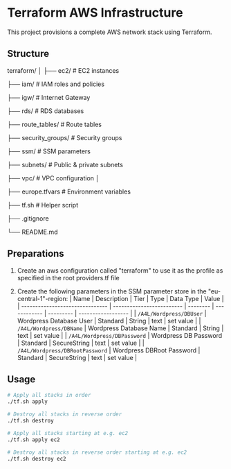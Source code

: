 # Terraform AWS Infrastructure

This project provisions a complete AWS network stack using Terraform.

## Structure
terraform/
│
├── ec2/               # EC2 instances

├── iam/               # IAM roles and policies

├── igw/               # Internet Gateway

├── rds/               # RDS databases

├── route_tables/      # Route tables

├── security_groups/   # Security groups

├── ssm/               # SSM parameters

├── subnets/           # Public & private subnets

├── vpc/               # VPC configuration
│

├── europe.tfvars      # Environment variables

├── tf.sh              # Helper script

├── .gitignore

└── README.md


## Preparations
1) Create an aws configuration called "terraform" to use it as the profile as specified in the root providers.tf file

2) Create the following parameters in the SSM parameter store in the "eu-central-1"-region:
| Name                            | Description               | Tier     | Type         | Data Type | Value              |
| ------------------------------- | ------------------------- | -------- | ------------ | --------- | ------------------ |
| `/A4L/Wordpress/DBUser`         | Wordpress Database User   | Standard | String       | text      | set value          |
| `/A4L/Wordpress/DBName`         | Wordpress Database Name   | Standard | String       | text      | set value          |
| `/A4L/Wordpress/DBPassword`     | Wordpress DB Password     | Standard | SecureString | text      | set value          |
| `/A4L/Wordpress/DBRootPassword` | Wordpress DBRoot Password | Standard | SecureString | text      | set value          |



## Usage

```bash
# Apply all stacks in order
./tf.sh apply

# Destroy all stacks in reverse order
./tf.sh destroy

# Apply all stacks starting at e.g. ec2
./tf.sh apply ec2

# Destroy all stacks in reverse order starting at e.g. ec2
./tf.sh destroy ec2

